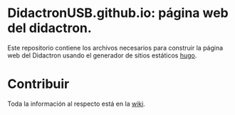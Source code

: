 # DidactronUSB.github.io: página web del didactron.

Este repositorio contiene los archivos necesarios para construir la página web del Didactron
usando el generador de sitios estáticos [hugo](https://gohugo.io/).

# Contribuir

Toda la información al respecto está en la [wiki](https://github.com/DidactronUSB/DidactronUSB.github.io/wiki).
